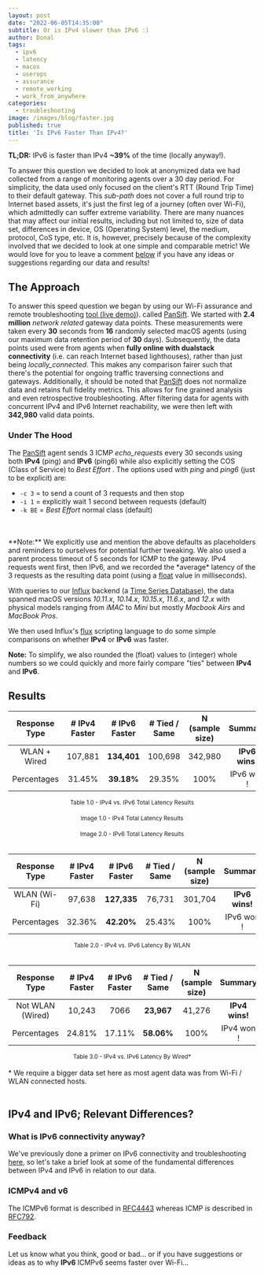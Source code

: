```yaml
---
layout: post
date: "2022-06-05T14:35:00"
subtitle: Or is IPv4 slower than IPv6 :)
author: Donal
tags:
  - ipv6
  - latency
  - macos
  - userops
  - assurance
  - remote_working
  - work_from_anywhere
categories:
  - troubleshooting
image: /images/blog/faster.jpg
published: true
title: 'Is IPv6 Faster Than IPv4?'
---
```


**TL;DR:** IPv6 is faster than IPv4 **~39%** of the time (locally anyway!).	

To answer this question we decided to look at anonymized data we had collected from a range of monitoring agents over a 30 day period. For simplicity, the data used only focused on the client's RTT (Round Trip Time) to their default gateway. This *sub-path* does not cover a full round trip to Internet based assets, it's just the first leg of a journey (often over Wi-Fi), which admittedly can suffer extreme variability. There are many nuances that may affect our initial results, including but not limited to, size of data set, differences in device, OS (Operating System) level, the medium, protocol, CoS type, etc. It is, however, precisely because of the complexity involved that we decided to look at one simple and comparable metric! We would love for you to leave a comment [below](/blog/is-ipv6-faster-than-ipv4/#feedback) if you have any ideas or suggestions regarding our data and results!

## The Approach
To answer this speed question we began by using our Wi-Fi assurance and remote troubleshooting <a href="/demo" target="_blank" rel="nofollow">tool (live demo)</a>). called [PanSift](https://pansift.com). We started with **2.4 million** *network related* gateway data points. These measurements were taken every **30** seconds from **16** randomly selected macOS agents (using our maximum data retention period of **30** days). Subsequently, the data points used were from agents when **fully online with dualstack connectivity** (i.e. can reach Internet based lighthouses), rather than just being *locally_connected*. This makes any comparison fairer such that there's the potential for ongoing traffic traversing connections and gateways. Additionally, it should be noted that [PanSift](https://pansift.com) does not normalize data and retains full fidelity metrics. This allows for fine grained analysis and even retrospective troubleshooting. After filtering data for agents with concurrent IPv4 and IPv6 Internet reachability, we were then left with **342,980** valid data points.   

### Under The Hood
The [PanSift](https://pansift.com) agent sends 3 ICMP *echo_request*s every 30 seconds using both **IPv4** (ping) and **IPv6** (ping6) while also explicitly setting the COS (Class of Service) to *Best Effort* . The options used with *ping* and *ping6* (just to be explicit) are:

- `-c 3` = to send a count of 3 requests and then stop
- `-i 1` = explicitly wait 1 second between requests (default)
- `-k BE` = *Best Effort* normal class (default)
<br>
<br>
**Note:** We explicitly use and mention the above defaults as placeholders and reminders to ourselves for potential further tweaking. We also used a parent process timeout of 5 seconds for ICMP to the gateway.  IPv4 requests went first, then IPv6, and we recorded the *average* latency of the 3 requests as the resulting data point (using a <a target="_blank" href="https://docs.influxdata.com/influxdb/v2.2/reference/syntax/line-protocol/#data-types-and-format">float</a> value in milliseconds). 

With queries to our <a target="_blank" href="https://www.influxdata.com/">Influx</a> backend (a <a target="_blank" href="https://en.wikipedia.org/wiki/Time_series_database">Time Series Database</a>), the data spanned macOS versions *10.11.x*, *10.14.x*, *10.15.x*, *11.6.x*, and *12.x* with physical models ranging from *iMAC* to *Mini* but mostly *Macbook Airs* and *MacBook Pros*.

We then used Influx's <a target="_blank" href="https://www.influxdata.com/products/flux/">flux</a> scripting language to do some simple comparisons on whether **IPv4** or **IPv6** was faster. 

**Note:** To simplify, we also rounded the (float) values to (integer) whole numbers so we could quickly and more fairly compare "ties" between **IPv4** and **IPv6**.

## Results

<div class="table1-start"></div>

| Response Type | # IPv4 Faster | # IPv6 Faster  | # Tied / Same | N <br>(sample size) | Summary |
| :----:      | :----:   |  :---:  | :---:  | :---:  | :---:      |
| WLAN + Wired  | 107,881   | **134,401**  | 100,698 | 342,980 | **IPv6 wins!** |
| Percentages | 31.45%   | **39.18%**  | 29.35% | 100%   | IPv6 won !        |    

<center><small>Table 1.0 - IPv4 vs. IPv6 Total Latency Results</small></center>
 <br> 
<div class="table1-end"></div>
 <a href="https://app.pansift.com/demo" target="_blank" rel="nofollow"><img class="img-fluid lozad" src="data:image/gif;base64,R0lGODlhAQABAIAAAP///wAAACH5BAEAAAAALAAAAAABAAEAAAICRAEAOw==" data-src="/images/blog/ipv4.png"></img></a>

<center><small>Image 1.0 - IPv4 Total Latency Results</small></center>
 <br>
 <a href="https://app.pansift.com/demo" target="_blank" rel="nofollow"><img class="img-fluid lozad" src="data:image/gif;base64,R0lGODlhAQABAIAAAP///wAAACH5BAEAAAAALAAAAAABAAEAAAICRAEAOw==" data-src="/images/blog/ipv6.png"></img></a>
 <br>
<center><small>Image 2.0 - IPv6 Total Latency Results</small></center>
 <br>
<div class="table2-start"></div>

| Response Type   | # IPv4 Faster | # IPv6 Faster  | # Tied / Same | N <br>(sample size) | Summary |
| :----:          | :----:   |  :---:  | :---:  | :---:  | :---:      |
| WLAN (Wi-Fi)    | 97,638 | **127,335** |  76,731 | 301,704 | **IPv6 wins!** |
| Percentages     | 32.36%   | **42.20%**  | 25.43% | 100%   | IPv6 won !        |

<center><small>Table 2.0 - IPv4 vs. IPv6 Latency By WLAN</small></center>
 <br> 
<div class="table2-end"></div>

<div class="table3-start"></div>

| Response Type   | # IPv4 Faster | # IPv6 Faster  | # Tied / Same | N <br>(sample size) | Summary |
| :----:          | :----:   |  :---:  | :---:  | :---:  | :---:   |
| Not WLAN (Wired)| 10,243 | 7066    |  **23,967** |  41,276 | **IPv4 wins!** |
| Percentages     | 24.81%   | 17.11%  | **58.06%** | 100%   | IPv4 won !        |

<center><small>Table 3.0 - IPv4 vs. IPv6 Latency By Wired*</small></center>
 <br> 
 * We require a bigger data set here as most agent data was from Wi-Fi / WLAN connected hosts.
 <br>  
<div class="table3-end"></div>

 <br>
 
 
## IPv4 and IPv6; Relevant Differences? 
### What is IPv6 connectivity anyway?
We've previously done a primer on IPv6 connectivity and troubleshooting [here](/blog/how-to-fix-ipv6-connectivity/), so let's take a brief look at some of the fundamental differences between IPv4 and IPv6 in relation to our data.
  
### ICMPv4 and v6
The ICMPv6 format is described in <a target="_blank" href="https://datatracker.ietf.org/doc/html/rfc4443">RFC4443</a> whereas ICMP is described in <a target="_blank" href="https://datatracker.ietf.org/doc/html/rfc792">RFC792</a>. 

### Feedback
Let us know what you think, good or bad... or if you have suggestions or ideas as to why **IPv6** ICMPv6 seems faster over Wi-Fi...

<script type="text/javascript">
(function() {
    $('div.table1-start').nextUntil('div.table1-end', 'table').addClass('table table-dark table-hover table-responsive');
	$('div.table2-start').nextUntil('div.table2-end', 'table').addClass('table table-dark table-hover table-responsive');
    $('div.table3-start').nextUntil('div.table3-end', 'table').addClass('table table-dark table-hover table-responsive');
})();
</script>
